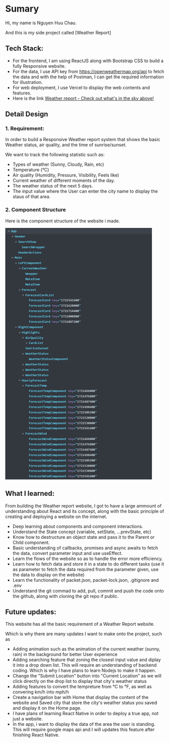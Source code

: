 # Sumary

Hi, my name is Nguyen Huu Chau.

And this is my side project called [Weather Report]

## Tech Stack:

- For the frontend, I am using ReactJS along with Bootstrap CSS to build a fully Responsive website.
- For the data, I use API key from https://openweathermap.org/api to fetch the data and with the help of Postman, I can get the required information for illustration.
- For web deployment, I use Vercel to display the web contents and features.
- Here is the link [Weather report - Check out what's in the sky above!](https://weather-report-b93lmx88r-chaus-projects-8bdd6df0.vercel.app)

## Detail Design

### 1. Requirement:
In order to build a Responsive Weather report system that shows the basic Weather status, air quality, and the time of sunrise/sunset.

We want to track the following statistic such as:
- Types of weather (Sunny, Cloudy, Rain, etc)
- Temperature (°C)
- Air quality (Humidity, Pressure, Visibility, Feels like)
- Current weather of different moments of the day.
- The weather status of the next 5 days.
- The input value where the User can enter the city name to display the staus of that area.

### 2. Component Structure
Here is the component structure of the website i made.

<img src="./ComponentStructure.png"></img>

## What I learned:

  From building the Weather report website, I got to have a large ammount of understanding about React and its concept, along with the basic principle of creating and deploying a website on the internet.

- Deep learning about components and component interactions.
- Understand the State concept (variable, setState, ...prevState, etc)
- Know how to destructure an object state and pass it to the Parent or Child component.
- Basic understanding of callbacks, promises and async awaits to fetch the data, convert parameter input and use useEffect.
- Learn the flows of the website so as to handle the error more efficiency.
- Learn how to fetch data and store it in a state to do different tasks (use it as parameter to fetch the data required from the parameter given, use the data to display on the website)
- Learn the functionality of packet.json, packet-lock.json, .gitignore and .env
- Understand the git commad to add, pull, commit and push the code onto the github, along with cloning the git repo if public.

## Future updates:

  This website has all the basic requirement of a Weather Report website.

  Which is why there are many updates I want to make onto the project, such as

- Adding animation such as the animation of the current weather (sunny, rain) in the background for better User experience
- Adding searching feature that zoning the closest input value and diplay it into a drop down list. This will require an understanding of backend coding. Which is why I have plans to learn Nodejs to make it happen.
- Change the "Submit Location" button into "Current Location" as we will click directly on the drop list to display that city's weather status
- Adding features to convert the tempreture from °C to °F, as well as convering km/h into mph/h
- Create a navigation bar with Home that display the content of the website and Saved city that store the city's weather status you saved and display it on the Home page.
- I have plans of learning React Native in order to deploy a true app, not just a website.
- In the app, i want to display the data of the area the user is standing. This will require google maps api and I will updates this feature after finishing React Native.
